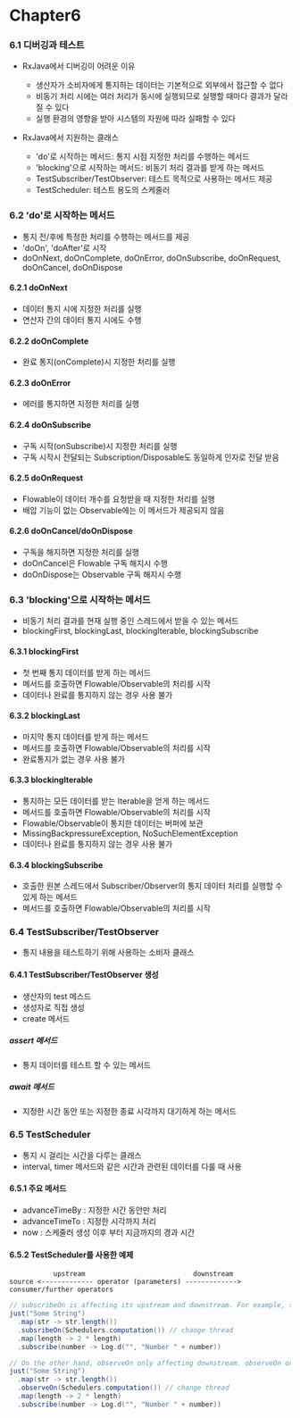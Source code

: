 # Chapter6
### 6.1 디버깅과 테스트
* RxJava에서 디버깅이 어려운 이유
  * 생산자가 소비자에게 통지하는 데이터는 기본적으로 외부에서 접근할 수 없다
  * 비동기 처리 시에는 여러 처리가 동시에 실행되므로 실행할 때마다 결과가 달라질 수 있다
  * 실행 환경의 영향을 받아 시스템의 자원에 따라 실패할 수 있다 
  
* RxJava에서 지원하는 클래스
  * 'do'로 시작하는 메서드: 통지 시점 지정한 처리를 수행하는 메서드 
  * 'blocking'으로 시작하는 메서드: 비동기 처리 결과를 받게 하는 메서드 
  * TestSubscriber/TestObserver: 테스트 목적으로 사용하는 메서드 제공
  * TestScheduler: 테스트 용도의 스케줄러

### 6.2 'do'로 시작하는 메서드
* 통지 전/후에 특정한 처리를 수행하는 메서드를 제공
* 'doOn', 'doAfter'로 시작
* doOnNext, doOnComplete, doOnError, doOnSubscribe, doOnRequest, doOnCancel, doOnDispose

#### 6.2.1 doOnNext
* 데이터 통지 시에 지정한 처리를 실행
* 연산자 간의 데이터 통지 시에도 수행

#### 6.2.2 doOnComplete
* 완료 통지(onComplete)시 지정한 처리를 실행

#### 6.2.3 doOnError
* 에러를 통지하면 지정한 처리를 실행

#### 6.2.4 doOnSubscribe
* 구독 시작(onSubscribe)시 지정한 처리를 실행
* 구독 시작시 전달되는 Subscription/Disposable도 동일하게 인자로 전달 받음

#### 6.2.5 doOnRequest
* Flowable이 데이터 개수를 요청받을 때 지정한 처리를 실행
* 배압 기능이 없는 Observable에는 이 메서드가 제공되지 않음

#### 6.2.6 doOnCancel/doOnDispose
* 구독을 해지하면 지정한 처리를 실행
* doOnCancel은 Flowable 구독 해지시 수행
* doOnDispose는 Observable 구독 해지시 수행

### 6.3 'blocking'으로 시작하는 메서드
* 비동기 처리 결과를 현재 실행 중인 스레드에서 받을 수 있는 메서드
* blockingFirst, blockingLast, blockingIterable, blockingSubscribe

#### 6.3.1 blockingFirst
* 첫 번째 통지 데이터를 받게 하는 메서드
* 메서드를 호출하면 Flowable/Observable의 처리를 시작
* 데이터나 완료를 통지하지 않는 경우 사용 불가

#### 6.3.2 blockingLast
* 마지막 통지 데이터를 받게 하는 메서드
* 메서드를 호출하면 Flowable/Observable의 처리를 시작
* 완료통지가 없는 경우 사용 불가

#### 6.3.3 blockingIterable
* 통지하는 모든 데이터를 받는 Iterable을 얻게 하는 메서드
* 메서드를 호출하면 Flowable/Observable의 처리를 시작
* Flowable/Observable이 통지한 데이터는 버퍼에 보관
* MissingBackpressureException, NoSuchElementException
* 데이터나 완료를 통지하지 않는 경우 사용 불가

#### 6.3.4 blockingSubscribe
* 호출한 원본 스레드에서 Subscriber/Observer의 통지 데이터 처리를 실행할 수 있게 하는 메서드
* 메서드를 호출하면 Flowable/Observable의 처리를 시작

### 6.4 TestSubscriber/TestObserver
* 통지 내용을 테스트하기 위해 사용하는 소비자 클래스

#### 6.4.1 TestSubscriber/TestObserver 생성
* 생산자의 test 메스드
* 생성자로 직접 생성
* create 메서드

##### assert 메서드
* 통지 데이터를 테스트 할 수 있는 메서드

##### await 메서드
* 지정한 시간 동안 또는 지정한 종료 시각까지 대기하게 하는 메서드

### 6.5 TestScheduler
* 통지 시 걸리는 시간을 다루는 클래스
* interval, timer 메서드와 같은 시간과 관련된 데이터를 다룰 때 사용

#### 6.5.1 주요 메서드
* advanceTimeBy : 지정한 시간 동안만 처리
* advanceTimeTo : 지정한 시각까지 처리
* now : 스케줄러 생성 이후 부터 지금까지의 경과 시간

#### 6.5.2 TestScheduler를 사용한 예제

```
           upstream                           downstream
source <------------- operator (parameters) -------------> consumer/further operators
```

```java
// subscribeOn is affecting its upstream and downstream. For example, subcsribeOn on this code
just("Some String")
  .map(str -> str.length())
  .subsribeOn(Schedulers.computation()) // change thread
  .map(length -> 2 * length)
  .subscribe(number -> Log.d("", "Number " + number))
```

```java
// On the other hand, observeOn only affecting downstream. observeOn on this code
just("Some String")
  .map(str -> str.length())
  .observeOn(Schedulers.computation()) // change thread
  .map(length -> 2 * length)
  .subscribe(number -> Log.d("", "Number " + number))
```